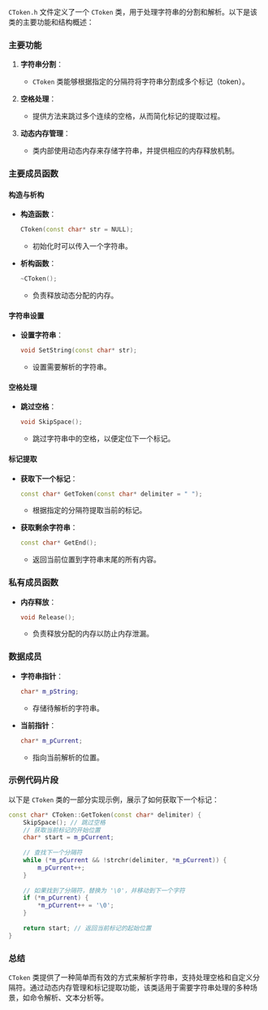 `CToken.h` 文件定义了一个 `CToken` 类，用于处理字符串的分割和解析。以下是该类的主要功能和结构概述：

### 主要功能

1. **字符串分割**：
   - `CToken` 类能够根据指定的分隔符将字符串分割成多个标记（token）。

2. **空格处理**：
   - 提供方法来跳过多个连续的空格，从而简化标记的提取过程。

3. **动态内存管理**：
   - 类内部使用动态内存来存储字符串，并提供相应的内存释放机制。

### 主要成员函数

#### 构造与析构

- **构造函数**：
  ```cpp
  CToken(const char* str = NULL);
  ```
  - 初始化时可以传入一个字符串。

- **析构函数**：
  ```cpp
  ~CToken();
  ```
  - 负责释放动态分配的内存。

#### 字符串设置

- **设置字符串**：
  ```cpp
  void SetString(const char* str);
  ```
  - 设置需要解析的字符串。

#### 空格处理

- **跳过空格**：
  ```cpp
  void SkipSpace();
  ```
  - 跳过字符串中的空格，以便定位下一个标记。

#### 标记提取

- **获取下一个标记**：
  ```cpp
  const char* GetToken(const char* delimiter = " ");
  ```
  - 根据指定的分隔符提取当前的标记。

- **获取剩余字符串**：
  ```cpp
  const char* GetEnd();
  ```
  - 返回当前位置到字符串末尾的所有内容。

### 私有成员函数

- **内存释放**：
  ```cpp
  void Release();
  ```
  - 负责释放分配的内存以防止内存泄漏。

### 数据成员

- **字符串指针**：
  ```cpp
  char* m_pString;
  ```
  - 存储待解析的字符串。

- **当前指针**：
  ```cpp
  char* m_pCurrent;
  ```
  - 指向当前解析的位置。

### 示例代码片段

以下是 `CToken` 类的一部分实现示例，展示了如何获取下一个标记：

```cpp
const char* CToken::GetToken(const char* delimiter) {
    SkipSpace(); // 跳过空格
    // 获取当前标记的开始位置
    char* start = m_pCurrent;
    
    // 查找下一个分隔符
    while (*m_pCurrent && !strchr(delimiter, *m_pCurrent)) {
        m_pCurrent++;
    }
    
    // 如果找到了分隔符，替换为 '\0'，并移动到下一个字符
    if (*m_pCurrent) {
        *m_pCurrent++ = '\0';
    }
    
    return start; // 返回当前标记的起始位置
}
```

### 总结

`CToken` 类提供了一种简单而有效的方式来解析字符串，支持处理空格和自定义分隔符。通过动态内存管理和标记提取功能，该类适用于需要字符串处理的多种场景，如命令解析、文本分析等。